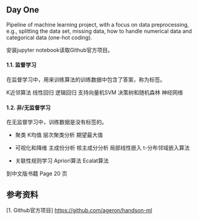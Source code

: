 ## Day One

Pipeline of machine learning project, with a focus on data preprocessing, e.g., splitting the data set, missing data, how to handle numerical data and categorical data (one-hot coding).

安装jupyter notebook读取Github官方项目。

#### 1.1. 监督学习
在监督学习中，用来训练算法的训练数据中包含了答案，称为标签。

K近邻算法
线性回归
逻辑回归
支持向量机SVM
决策树和随机森林
神经网络


#### 1.2. 非/无监督学习

在无监督学习中，训练数据是没有标签的。

- 聚类
K均值
层次聚类分析
期望最大值

- 可视化和降维
主成份分析
核主成分分析
局部线性嵌入
t-分布邻域嵌入算法

- 关联性规则学习
Apriori算法
Ecalat算法





到中文版书籍 Page 20 页






## 参考资料
[1. Github官方项目] https://github.com/ageron/handson-ml

